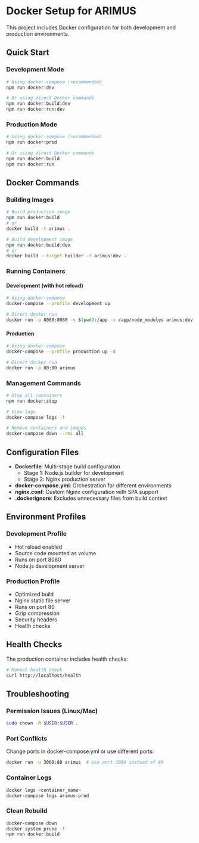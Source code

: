 # Docker Setup for ARIMUS

This project includes Docker configuration for both development and production environments.

## Quick Start

### Development Mode
```bash
# Using docker-compose (recommended)
npm run docker:dev

# Or using direct Docker commands
npm run docker:build:dev
npm run docker:run:dev
```

### Production Mode
```bash
# Using docker-compose (recommended)
npm run docker:prod

# Or using direct Docker commands
npm run docker:build
npm run docker:run
```

## Docker Commands

### Building Images
```bash
# Build production image
npm run docker:build
# or
docker build -t arimus .

# Build development image
npm run docker:build:dev
# or
docker build --target builder -t arimus:dev .
```

### Running Containers

#### Development (with hot reload)
```bash
# Using docker-compose
docker-compose --profile development up

# Direct docker run
docker run -p 8080:8080 -v $(pwd):/app -v /app/node_modules arimus:dev npm run dev
```

#### Production
```bash
# Using docker-compose
docker-compose --profile production up -d

# Direct docker run
docker run -p 80:80 arimus
```

### Management Commands
```bash
# Stop all containers
npm run docker:stop

# View logs
docker-compose logs -f

# Remove containers and images
docker-compose down --rmi all
```

## Configuration Files

- **Dockerfile**: Multi-stage build configuration
  - Stage 1: Node.js builder for development
  - Stage 2: Nginx production server
- **docker-compose.yml**: Orchestration for different environments
- **nginx.conf**: Custom Nginx configuration with SPA support
- **.dockerignore**: Excludes unnecessary files from build context

## Environment Profiles

### Development Profile
- Hot reload enabled
- Source code mounted as volume
- Runs on port 8080
- Node.js development server

### Production Profile
- Optimized build
- Nginx static file server
- Runs on port 80
- Gzip compression
- Security headers
- Health checks

## Health Checks

The production container includes health checks:
```bash
# Manual health check
curl http://localhost/health
```

## Troubleshooting

### Permission Issues (Linux/Mac)
```bash
sudo chown -R $USER:$USER .
```

### Port Conflicts
Change ports in docker-compose.yml or use different ports:
```bash
docker run -p 3000:80 arimus  # Use port 3000 instead of 80
```

### Container Logs
```bash
docker logs <container_name>
docker-compose logs arimus-prod
```

### Clean Rebuild
```bash
docker-compose down
docker system prune -f
npm run docker:build
```